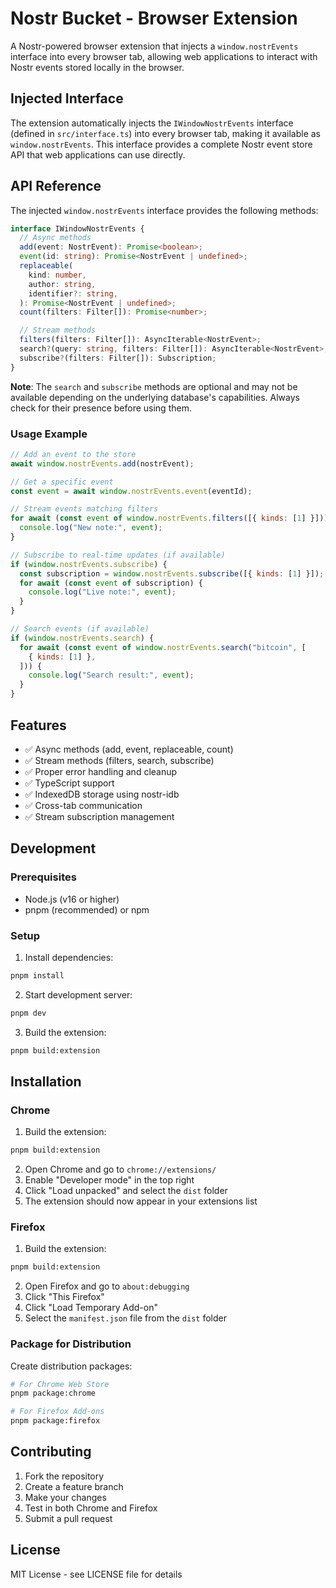 # Nostr Bucket - Browser Extension

A Nostr-powered browser extension that injects a `window.nostrEvents` interface into every browser tab, allowing web applications to interact with Nostr events stored locally in the browser.

## Injected Interface

The extension automatically injects the `IWindowNostrEvents` interface (defined in `src/interface.ts`) into every browser tab, making it available as `window.nostrEvents`. This interface provides a complete Nostr event store API that web applications can use directly.

## API Reference

The injected `window.nostrEvents` interface provides the following methods:

```typescript
interface IWindowNostrEvents {
  // Async methods
  add(event: NostrEvent): Promise<boolean>;
  event(id: string): Promise<NostrEvent | undefined>;
  replaceable(
    kind: number,
    author: string,
    identifier?: string,
  ): Promise<NostrEvent | undefined>;
  count(filters: Filter[]): Promise<number>;

  // Stream methods
  filters(filters: Filter[]): AsyncIterable<NostrEvent>;
  search?(query: string, filters: Filter[]): AsyncIterable<NostrEvent>;
  subscribe?(filters: Filter[]): Subscription;
}
```

**Note**: The `search` and `subscribe` methods are optional and may not be available depending on the underlying database's capabilities. Always check for their presence before using them.

### Usage Example

```javascript
// Add an event to the store
await window.nostrEvents.add(nostrEvent);

// Get a specific event
const event = await window.nostrEvents.event(eventId);

// Stream events matching filters
for await (const event of window.nostrEvents.filters([{ kinds: [1] }])) {
  console.log("New note:", event);
}

// Subscribe to real-time updates (if available)
if (window.nostrEvents.subscribe) {
  const subscription = window.nostrEvents.subscribe([{ kinds: [1] }]);
  for await (const event of subscription) {
    console.log("Live note:", event);
  }
}

// Search events (if available)
if (window.nostrEvents.search) {
  for await (const event of window.nostrEvents.search("bitcoin", [
    { kinds: [1] },
  ])) {
    console.log("Search result:", event);
  }
}
```

## Features

- ✅ Async methods (add, event, replaceable, count)
- ✅ Stream methods (filters, search, subscribe)
- ✅ Proper error handling and cleanup
- ✅ TypeScript support
- ✅ IndexedDB storage using nostr-idb
- ✅ Cross-tab communication
- ✅ Stream subscription management

## Development

### Prerequisites

- Node.js (v16 or higher)
- pnpm (recommended) or npm

### Setup

1. Install dependencies:

```bash
pnpm install
```

2. Start development server:

```bash
pnpm dev
```

3. Build the extension:

```bash
pnpm build:extension
```

## Installation

### Chrome

1. Build the extension:

```bash
pnpm build:extension
```

2. Open Chrome and go to `chrome://extensions/`
3. Enable "Developer mode" in the top right
4. Click "Load unpacked" and select the `dist` folder
5. The extension should now appear in your extensions list

### Firefox

1. Build the extension:

```bash
pnpm build:extension
```

2. Open Firefox and go to `about:debugging`
3. Click "This Firefox"
4. Click "Load Temporary Add-on"
5. Select the `manifest.json` file from the `dist` folder

### Package for Distribution

Create distribution packages:

```bash
# For Chrome Web Store
pnpm package:chrome

# For Firefox Add-ons
pnpm package:firefox
```

## Contributing

1. Fork the repository
2. Create a feature branch
3. Make your changes
4. Test in both Chrome and Firefox
5. Submit a pull request

## License

MIT License - see LICENSE file for details
